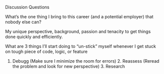 
Discussion Questions


What’s the one thing I bring to this career (and a potential employer) that nobody else can?

My unique perspective, background, passion and tenacity to get things done quickly and efficiently. 

What are 3 things I’ll start doing to “un-stick” myself whenever I get stuck on tough piece of code, logic, or feature

1. Debugg (Make sure I minimize the room for errors) 2. Reassess (Reread the problem and look for new perspective) 3. Research 
